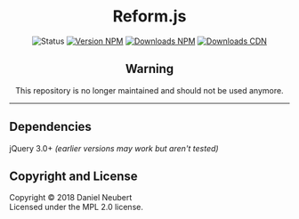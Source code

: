 <h1 align="center">Reform.js</h1>

<p align="center">
<img src="https://img.shields.io/badge/status-archived%20(outdated)-red" alt="Status">
<a href="https://www.npmjs.com/package/reform.js"><img src="https://img.shields.io/npm/v/reform.js?label=version" alt="Version NPM"></a>
<a href="https://www.npmjs.com/package/reform.js"><img src="https://img.shields.io/npm/dt/reform.js?color=blue&label=downloads%20npm" alt="Downloads NPM"></a>
<a href="https://www.jsdelivr.com/package/npm/reform.js"><img src="https://img.shields.io/jsdelivr/npm/hy/reform.js?color=blue&label=downloads%20cdn" alt="Downloads CDN"></a>
</p>

<h2 align="center">Warning</h2>

<p align="center">This repository is no longer maintained and should not be used anymore.</p>

---

## Dependencies

jQuery 3.0+ *(earlier versions may work but aren't tested)*

## Copyright and License

Copyright © 2018 Daniel Neubert<br>
Licensed under the MPL 2.0 license.
